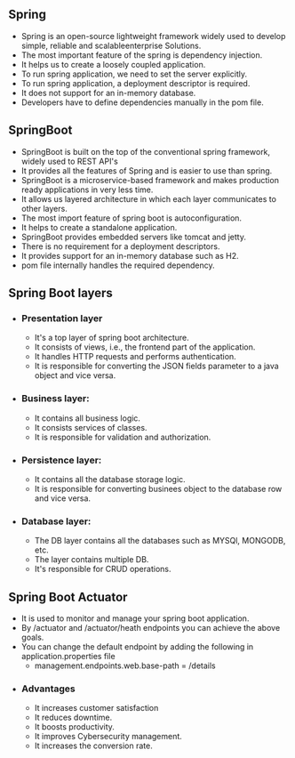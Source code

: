 ## Spring
- Spring is an open-source lightweight framework widely used to develop simple, reliable and scalableenterprise Solutions.
- The most important feature of the spring is dependency injection.
- It helps us to create a loosely coupled application.
- To run spring application, we need to set the server explicitly.
- To run spring application, a deployment descriptor is required.
- It does not support for an in-memory database.
- Developers have to define dependencies manually in the pom file.

## SpringBoot
- SpringBoot is built on the top of the conventional spring framework, widely used to REST API's
- It provides all the features of Spring and is easier to use than spring.
- SpringBoot is a microservice-based framework and makes production ready applications in very less time.
- It allows us layered architecture in which each layer communicates to other layers.
- The most import feature of spring boot is autoconfiguration.
- It helps to create a standalone application.
- SpringBoot provides embedded servers like tomcat and jetty.
- There is no requirement for a deployment descriptors.
- It provides support for an in-memory database such as H2.
- pom file internally handles the required dependency.

## Spring Boot layers
- ### Presentation layer
  - It's a top layer of spring boot architecture.
  - It consists of views, i.e., the frontend part of the application.
  - It handles HTTP requests and performs authentication.
  - It is responsible for converting the JSON fields parameter to a java object and vice versa.

- ### Business layer:
  - It contains all business logic.
  - It consists services of classes.
  - It is responsible for validation and authorization.

- ### Persistence layer:
  - It contains all the database storage logic.
  - It is responsible for converting businees object to the database row and vice versa.

- ### Database layer:
  - The DB layer contains all the databases such as MYSQl, MONGODB, etc.
  - The layer contains multiple DB.
  - It's responsible for CRUD operations.

## Spring Boot Actuator
- It is used to monitor and manage your spring boot application.
- By /actuator and /actuator/heath endpoints you can achieve the above goals.
- You can change the default endpoint by adding the following in application.properties file
  - management.endpoints.web.base-path = /details
- ### Advantages
  - It increases customer satisfaction
  - It reduces downtime.
  - It boosts productivity.
  - It improves Cybersecurity management.
  - It increases the conversion rate.


